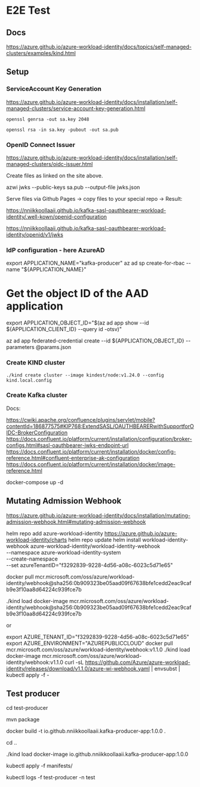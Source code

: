 # E2E Test

## Docs

https://azure.github.io/azure-workload-identity/docs/topics/self-managed-clusters/examples/kind.html


## Setup

### ServiceAccount Key Generation

https://azure.github.io/azure-workload-identity/docs/installation/self-managed-clusters/service-account-key-generation.html

    openssl genrsa -out sa.key 2048

    openssl rsa -in sa.key -pubout -out sa.pub

### OpenID Connect Issuer

https://azure.github.io/azure-workload-identity/docs/installation/self-managed-clusters/oidc-issuer.html

Create files as linked on the site above.

  azwi jwks --public-keys sa.pub --output-file jwks.json

Serve files via Github Pages -> copy files to your special <username> repo -> Result:

https://nniikkoollaaii.github.io/kafka-sasl-oauthbearer-workload-identity/.well-kown/openid-configuration

https://nniikkoollaaii.github.io/kafka-sasl-oauthbearer-workload-identity/openid/v1/jwks



### IdP configuration - here AzureAD

  export APPLICATION_NAME="kafka-producer"
  az ad sp create-for-rbac --name "${APPLICATION_NAME}"

  # Get the object ID of the AAD application
  export APPLICATION_OBJECT_ID="$(az ad app show --id ${APPLICATION_CLIENT_ID} --query id -otsv)"

  az ad app federated-credential create --id ${APPLICATION_OBJECT_ID} --parameters @params.json


### Create KIND cluster

```
./kind create cluster --image kindest/node:v1.24.0 --config kind.local.config
```


### Create Kafka cluster

Docs:

https://cwiki.apache.org/confluence/plugins/servlet/mobile?contentId=186877575#KIP768:ExtendSASL/OAUTHBEARERwithSupportforOIDC-BrokerConfiguration
https://docs.confluent.io/platform/current/installation/configuration/broker-configs.html#sasl-oauthbearer-jwks-endpoint-url
https://docs.confluent.io/platform/current/installation/docker/config-reference.html#confluent-enterprise-ak-configuration
https://docs.confluent.io/platform/current/installation/docker/image-reference.html


  docker-compose up -d


## Mutating Admission Webhook

https://azure.github.io/azure-workload-identity/docs/installation/mutating-admission-webhook.html#mutating-admission-webhook


  helm repo add azure-workload-identity https://azure.github.io/azure-workload-identity/charts
  helm repo update
  helm install workload-identity-webhook azure-workload-identity/workload-identity-webhook \
    --namespace azure-workload-identity-system \
    --create-namespace \
    --set azureTenantID="f3292839-9228-4d56-a08c-6023c5d71e65"

  docker pull mcr.microsoft.com/oss/azure/workload-identity/webhook@sha256:0b909323be05aad09f67638bfe1cedd2eac9cafb9e3f10aa8d64224c939fce7b
  
  ./kind load docker-image mcr.microsoft.com/oss/azure/workload-identity/webhook@sha256:0b909323be05aad09f67638bfe1cedd2eac9cafb9e3f10aa8d64224c939fce7b


or

  export AZURE_TENANT_ID="f3292839-9228-4d56-a08c-6023c5d71e65"
  export AZURE_ENVIRONMENT="AZUREPUBLICCLOUD"
  docker pull mcr.microsoft.com/oss/azure/workload-identity/webhook:v1.1.0
  ./kind load docker-image mcr.microsoft.com/oss/azure/workload-identity/webhook:v1.1.0
  curl -sL https://github.com/Azure/azure-workload-identity/releases/download/v1.1.0/azure-wi-webhook.yaml | envsubst | kubectl apply -f -


## Test producer

  cd test-producer

  mvn package

  docker build -t io.github.nniikkoollaaii.kafka-producer-app:1.0.0 .

  cd ..

  ./kind load docker-image io.github.nniikkoollaaii.kafka-producer-app:1.0.0

  kubectl apply -f manifests/

  kubectl logs -f test-producer -n test